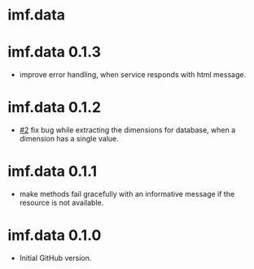# imf.data

# imf.data 0.1.3

* improve error handling, when service responds with html message.

# imf.data 0.1.2

* [#2](https://github.com/pedrobtz/imf.data/issues/2) fix bug while extracting the dimensions for database, when a dimension has a single value. 

# imf.data 0.1.1

* make methods fail gracefully with an informative message if the resource is not available.

# imf.data 0.1.0

* Initial GitHub version.
